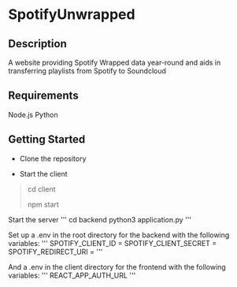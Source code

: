 # SpotifyUnwrapped

## Description
A website providing Spotify Wrapped data year-round and aids in transferring playlists from Spotify to Soundcloud


## Requirements
Node.js
Python

## Getting Started

- Clone the repository

- Start the client

> cd client
>
> npm start


Start the server
'''
cd backend
python3 application.py
'''

Set up a .env in the root directory for the backend with the following variables:
'''
SPOTIFY_CLIENT_ID = 
SPOTIFY_CLIENT_SECRET = 
SPOTIFY_REDIRECT_URI =
'''

And a .env in the client directory for the frontend with the following variables:
'''
REACT_APP_AUTH_URL
'''

